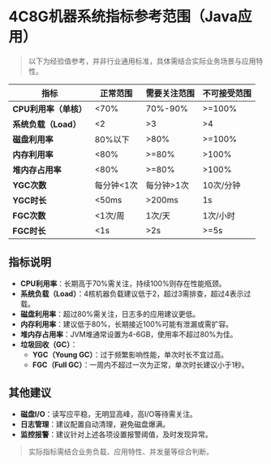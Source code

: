 # 4C8G机器系统指标参考范围（Java应用）

> 以下为经验值参考，并非行业通用标准，具体需结合实际业务场景与应用特性。

| 指标                  | 正常范围   | 需要关注范围 | 不可接受范围 |
| --------------------- | ---------- | ------------ | ------------ |
| **CPU利用率（单核）** | <70%       | 70%-90%      | >=100%       |
| **系统负载（Load）**  | <2         | >3           | >4           |
| **磁盘利用率**        | 80%以下    | >80%         | >=100%       |
| **内存利用率**        | <80%       | >=80%        | >100%        |
| **堆内存占用率**      | <80%       | >=80%        | >100%        |
| **YGC次数**           | 每分钟<1次 | 每分钟>1次   | 10次/分钟    |
| **YGC时长**           | <50ms      | >200ms       | 1s           |
| **FGC次数**           | <1次/周    | 1次/天       | 1次/小时     |
| **FGC时长**           | <1s        | >2s          | >=5s         |

## 指标说明

- **CPU利用率**：长期高于70%需关注，持续100%则存在性能瓶颈。
- **系统负载（Load）**：4核机器负载建议低于2，超过3需排查，超过4表示过载。
- **磁盘利用率**：超过80%需关注，日志多的应用建议更低。
- **内存利用率**：建议低于80%，长期接近100%可能有泄漏或需扩容。
- **堆内存占用率**：JVM堆通常设置为4-6GB，使用率不超过80%为佳。
- **垃圾回收（GC）**：
  - **YGC（Young GC）**：过于频繁影响性能，单次时长不宜过高。
  - **FGC（Full GC）**：一周内不超过一次为正常，单次时长建议小于1秒。

## 其他建议

- **磁盘I/O**：读写应平稳，无明显高峰，高I/O等待需关注。
- **日志管理**：建议配置自动清理，避免磁盘爆满。
- **监控报警**：建议针对上述各项设置报警阈值，及时发现异常。

> 实际指标需结合业务负载、应用特性、并发量等综合判断。